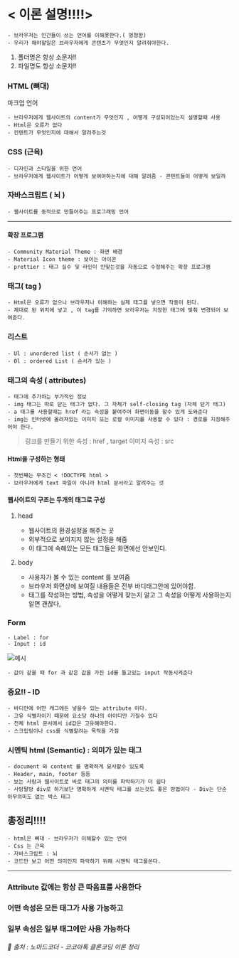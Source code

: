# < 이론 설명!!!!>

    - 브라우저는 인간들이 쓰는 언어를 이해못한다.( 멍청함)
    - 우리가 해야할일은 브라우저에게 콘텐츠가 무엇인지 알려줘야한다.

1. 폴더명은 항상 소문자!!
2. 파일명도 항상 소문자!!

### HTML (뼈대)

마크업 언어

    - 브라우저에게 웹사이트의 content가 무엇인지 , 어떻게 구성되어있는지 설명할때 사용
    - Html은 오류가 없다
    - 컨텐트가 무엇인지에 대해서 알려주는것

### CSS (근육)

    - 디자인과 스타일을 위한 언어
    - 브라우저에게 웹사이트가 어떻게 보여야하는지에 대해 알려줌 - 콘텐트들이 어떻게 보일까

### 자바스크립트 ( 뇌 )

    - 웹사이트를 동적으로 만들어주는 프로그래밍 언어

---

#### 확장 프로그램

    - Community Material Theme : 화면 배경
    - Material Icon theme : 보이는 아이콘
    - prettier : 태그 실수 및 라인이 안맞는것을 자동으로 수정해주는 확장 프로그램

### 태그( tag )

    - Html은 오류가 없으나 브라우저나 이해하는 실제 태그를 넣으면 작동이 된다.
    - 제대로 된 위치에 넣고 , 이 tag를 기억하면 브라우저는 지정한 태그에 맞춰 변경되어 보여준다.

### 리스트

    - Ul : unordered list ( 순서가 없는 )
    - Ol : ordered List ( 순서가 있는 )

### 태그의 속성 ( attributes)

    - 태그에 추가하는 부가적인 정보
    - img 태그는 따로 닫는 태그가 없다. 그 자체가 self-closing tag (자체 닫기 태그)
    - a 태그를 사용할때는 href 라는 속성을 붙여주어 화면이동을 할수 있게 도와준다
    - img는 인터넷에 올려져있는 이미지 또는 로컬 이미지를 사용할 수 있다 : 경로를 지정해주어야 한다.

> 링크를 만들기 위한 속성 : href , target
> 이미지 속성 : src

#### Html을 구성하는 형태

    - 첫번째는 무조건 < !DOCTYPE html >
    - 브라우저에게 text 파일이 아니라 html 문서라고 알려주는 것

#### 웹사이트의 구조는 두개의 태그로 구성

1. head

   - 웹사이트의 환경설정을 해주는 곳
   - 외부적으로 보여지지 않는 설정을 해줌
   - 이 태그에 속해있는 모든 태그들은 화면에선 안보인다.

2. body
   - 사용자가 볼 수 있는 content 를 보여줌
   - 브라우저 화면상에 보여질 내용들은 전부 바디태그안에 있어야함.
   - 태그를 작성하는 방법, 속성을 어떻게 찾는지 알고 그 속성을 어떻게 사용하는지 알면 괜찮다,

### Form

    - Label : for
    - Input : id

![예시](https://user-images.githubusercontent.com/50939886/138669464-efcac021-788f-413b-aeaa-578d4837b9dd.png)

    - 값이 같을 때 for 과 같은 값을 가진 id를 들고있는 input 작동시켜준다

### 중요!! - ID

    - 바디안에 어떤 캐그에든 넣을수 있는 attribute 이다.
    - 고유 식별자이기 때문에 요소당 하나의 아이디만 가질수 있다
    - 전체 html 문서에서 id값은 고유해야한다.
    - 스크립팅이나 css를 식별할려는 목적을 가짐

### 시멘틱 html (Semantic) : 의미가 있는 태그

    - document 와 content 를 명확하게 묘사할수 있도록
    - Header, main, footer 등등
    - 보는 사람과 웹사이트로 바로 태그의 의미를 파악하기가 더 쉽다
    - 사방팔방 div로 하기보단 명확하게 시멘틱 태그를 쓰는것도 좋은 방법이다 - Div는 단순 아무의미도 없는 박스 태그

## 총정리!!!!

    - html은 뼈대 - 브라우저가 이해할수 있는 언어
    - Css 는 근육
    - 자바스크립트 : 뇌
    - 코드만 보고 어떤 의미인지 파악하기 위해 시멘틱 태그를쓴다.

---

### Attribute 값에는 항상 큰 따옴표를 사용한다

### 어떤 속성은 모든 태그가 사용 가능하고

### 일부 속성은 일부 태그에만 사용 가능하다

###### 🧠 출처 : 노마드코더 - 코코아톡 클론코딩 이론 정리
